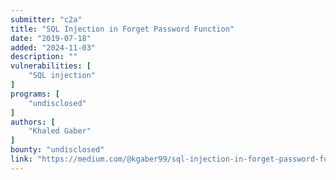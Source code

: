 ```yaml
---
submitter: "c2a"
title: "SQL Injection in Forget Password Function"
date: "2019-07-18"
added: "2024-11-03"
description: ""
vulnerabilities: [
    "SQL injection"
]
programs: [
    "undisclosed"
]
authors: [
    "Khaled Gaber"
]
bounty: "undisclosed"
link: "https://medium.com/@kgaber99/sql-injection-in-forget-password-function-3c945512e3cb"
---
```




